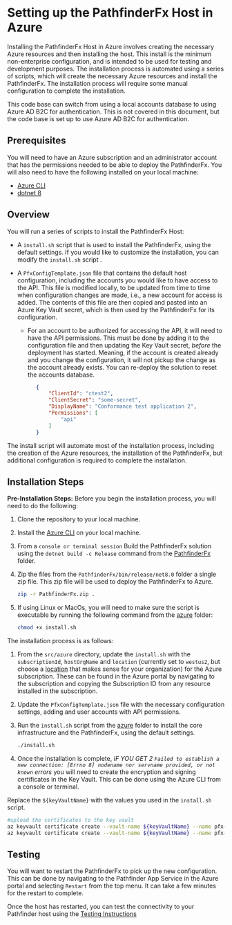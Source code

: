 # Setting up the PathfinderFx Host in Azure

Installing the PathfinderFx Host in Azure involves creating the necessary Azure resources and then installing the host. This install is the minimum non-enterprise configuration, and is intended to be used for testing and development purposes. The installation process is automated using a series of scripts, which will create the necessary Azure resources and install the PathfinderFx. The installation process will require some manual configuration to complete the installation.

This code base can switch from using a local accounts database to using Azure AD B2C for authentication. This is not covered in this document, but the code base is set up to use Azure AD B2C for authentication.

## Prerequisites

You will need to have an Azure subscription and an administrator account that has the permissions needed to be able to deploy the PathfinderFx. You will also need to have the following installed on your local machine:

- [Azure CLI](https://docs.microsoft.com/en-us/cli/azure/install-azure-cli?view=azure-cli-latest)
- [dotnet 8](https://dotnet.microsoft.com/download/dotnet/8.0)

## Overview

You will run a series of scripts to install the PathfinderFx Host:

- A `install.sh` script that is used to install the PathfinderFx, using the default settings. If you would like to customize the installation, you can modify the `install.sh` script .
- A `PfxConfigTemplate.json` file that contains the default host configuration, including the accounts you would like to have access to the API. This file is modified locally, to be updated from time to time when configuration changes are made, i.e., a new account for access is added. The contents of this file are then copied and pasted into an Azure Key Vault secret, which is then used by the PathfinderFx for its configuration.
  - For an account to be authorized for accessing the API, it will need to have the API permissions. This must be done by adding it to the configuration file and then updating the Key Vault secret, *before* the deployment has started. Meaning, if the account is created already and you change the configuration, it will not pickup the change as the account already exists. You can re-deploy the solution to reset the accounts database.

  ```json
        {
            "ClientId": "ctest2",
            "ClientSecret": "some-secret",
            "DisplayName": "Conformance test application 2",
            "Permissions": [
                "api"
            ]
        }
  ```

The install script will automate most of the installation process, including the creation of the Azure resources, the installation of the PathfinderFx, but additional configuration is required to complete the installation.

## Installation Steps

**Pre-Installation Steps:** Before you begin the installation process, you will need to do the following:

1. Clone the repository to your local machine.
2. Install the [Azure CLI](https://docs.microsoft.com/en-us/cli/azure/install-azure-cli?view=azure-cli-latest) on your local machine.
3. From a `console or terminal session` Build the PathfinderFx solution using the `dotnet build -c Release` command from the [PathfinderFx](../src/PathfinderFx/) folder.
4. Zip the files from the `PathfinderFx/bin/release/net8.0` folder a single zip file. This zip file will be used to deploy the PathfinderFx to Azure.

   ```bash
   zip -r PathfinderFx.zip .
   ```

5. If using Linux or MacOs, you will need to make sure the script is executable by running the following command from the [azure](../src/azure/) folder:

   ```bash
   chmod +x install.sh
   ```

The installation process is as follows:

1. From the `src/azure` directory, update the `install.sh` with the `subscriptionId`, `hostOrgName` and `location` (currently set to `westus2`, but choose a [location](https://gist.github.com/ausfestivus/04e55c7d80229069bf3bc75870630ec8) that makes sense for your organization) for the Azure subscription. These can be found in the Azure portal by navigating to the subscription and copying the Subscription ID from any resource installed in the subscription.
2. Update the `PfxConfigTemplate.json` file with the necessary configuration settings, adding and user accounts with API permissions.
3. Run the `install.sh` script from the [azure](../src/azure/) folder to install the core infrastructure and the PathfinderFx, using the default settings.

    ```bash
    ./install.sh
    ```

4. Once the installation is complete, *IF YOU GET 2 `Failed to establish a new connection: [Errno 8] nodename nor servname provided, or not known` errors* you will need to create the encryption and signing certificates in the Key Vault. This can be done using the Azure CLI from a console or terminal.

Replace the `${keyVaultName}`  with the values you used in the `install.sh` script.

```bash
#upload the certificates to the key vault
az keyvault certificate create --vault-name ${keyVaultName} --name pfx-encryption-certificate --policy "$(az keyvault certificate get-default-policy)"
az keyvault certificate create --vault-name ${keyVaultName} --name pfx-signing-certificate --policy "$(az keyvault certificate get-default-policy)"

```

## Testing

You will want to restart the PathfinderFx to pick up the new configuration. This can be done by navigating to the Pathfinder App Service in the Azure portal and selecting `Restart` from the top menu. It can take a few minutes for the restart to complete.

Once the host has restarted, you can test the connectivity to your Pathfinder host using the [Testing Instructions](./testing-instructions.md)
